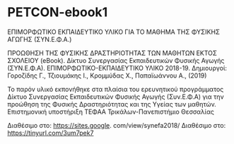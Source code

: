 # PETCON-ebook1
ΕΠΙΜΟΡΦΩΤΙΚΟ ΕΚΠΑΙΔΕΥΤΙΚΟ ΥΛΙΚΟ ΓΙΑ ΤΟ ΜΑΘΗΜΑ ΤΗΣ ΦΥΣΙΚΗΣ ΑΓΩΓΗΣ (ΣΥΝ.Ε.Φ.Α.)

ΠΡΟΩΘΗΣΗ ΤΗΣ ΦΥΣΙΚΗΣ ΔΡΑΣΤΗΡΙΟΤΗΤΑΣ ΤΩΝ ΜΑΘΗΤΩΝ ΕΚΤΟΣ ΣΧΟΛΕΙΟΥ (eBook). 
Δίκτυο Συνεργασίας Εκπαιδευτικών Φυσικής Αγωγής (ΣΥΝ.Ε.Φ.Α).
ΕΠΙΜΟΡΦΩΤΙΚΟ-ΕΚΠΑΙΔΕΥΤΙΚΟ ΥΛΙΚΟ 2018-19.
Δημιουργοί: Γοροζίδης Γ., Τζιουμάκης Ι., Κρομμύδας Χ., Παπαϊωάννου Α., (2019)

Το παρόν υλικό εκπονήθηκε στα πλαίσια του ερευνητικού προγράμματος Δίκτυο Συνεργασίας Εκπαιδευτικών Φυσικής Αγωγής (Συν.Ε.Φ.Α) για την προώθηση της Φυσικής Δραστηριότητας και της Υγείας των μαθητών.
Επιστημονική υποστήριξη ΤΕΦΑΑ Τρικάλων-Πανεπιστήμιο Θεσσαλίας

Διαθέσιμο στο: https://sites.google. com/view/synefa2018/
Διαθέσιμο στο: https://tinyurl.com/3um7pek7 
